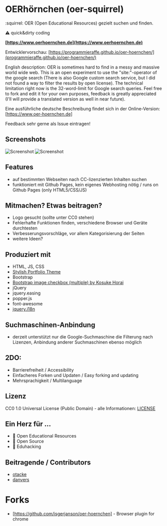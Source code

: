 # OERhörnchen (oer-squirrel)
:squirrel: OER (Open Educational Resources) gezielt suchen und finden.

:warning: quick&dirty coding

__[https://www.oerhoernchen.de](https://www.oerhoernchen.de)__

Entwicklervorschau: [https://programmieraffe.github.io/oer-hoernchen/](programmieraffe.github.io/oer-hoernchen/)

English description: OER is sometimes hard to find in a messy and massive world wide web. This is an open experiment to use the "site:"-operator of the google search (There is also Google custom search service, but I did not found a way to filter the results by open license). The technical limitation right now is the 32-word-limit for Google search queries. Feel free to fork and edit it for your own purposes, feedback is greatly appreciated (I'll will provide a translated version as well in near future).

Eine ausführliche deutsche Beschreibung findet sich in der Online-Version: [https://www.oer-hoernchen.de]

Feedback sehr gerne als Issue eintragen!

## Screenshots

![Screenshot](img/screenshot1.png)
![Screenshot](img/screenshot2.png)

## Features
- auf bestimmten Webseiten nach CC-lizenzierten Inhalten suchen
- funktioniert mit Github Pages, kein eigenes Webhosting nötig / runs on Github Pages (only HTML5/CSS/JS)

## Mitmachen? Etwas beitragen?

- Logo gesucht (sollte unter CC0 stehen) 
- Fehlerhafte Funktionen finden, verschiedene Browser und Geräte durchtesten
- Verbesserungsvorschläge, vor allem Kategorisierung der Seiten
- weitere Ideen?

## Produziert mit

- HTML, JS, CSS
- [Stylish Portfolio Theme](https://github.com/BlackrockDigital/startbootstrap-stylish-portfolio)
- Bootstrap
- [Bootstrap image checkbox (multiple) by Kosuke Horai](https://codepen.io/kosukehorai/pen/pRwKjg)
- jQuery
- jquery.easing
- popper.js
- font-awesome
- [jquery.i18n](https://github.com/wikimedia/jquery.i18n)

## Suchmaschinen-Anbindung
- derzeit unterstützt nur die Google-Suchmaschine die Filterung nach Lizenzen, Anbindung anderer Suchmaschinen ebenso möglich 

## 2DO:
- Barrierefreiheit / Accessibility
- Einfacheres Forken und Updaten / Easy forking and updating
- Mehrsprachigkeit / Multilanguage

## Lizenz

CC0 1.0 Universal License (Public Domain) - alle Informationen: [LICENSE](https://github.com/programmieraffe/oer-hoernchen/blob/gh-pages/LICENSE)

## Ein Herz für ...
- :green_heart: Open Educational Resources
- :green_heart: Open Source
- :green_heart: Eduhacking

## Beitragende / Contributors
- [otacke](https://github.com/otacke)
- [danvers](https://github.com/danvers)

# Forks
- [https://github.com/isgerjanson/oer-hoernchen] - Browser plugin for chrome

